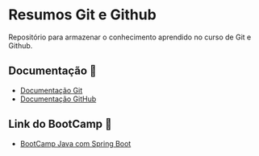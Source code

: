 
# Resumos Git e Github

Repositório para armazenar o conhecimento aprendido no curso de Git e Github.

## Documentação 📖
- [Documentação Git](https://git-scm.com/docs/git/pt_BR)
- [Documentação GitHub](https://docs.github.com/pt)

## Link do BootCamp 🎯
- [BootCamp Java com Spring Boot](https://web.dio.me/track/santander-2024-backend-com-java)